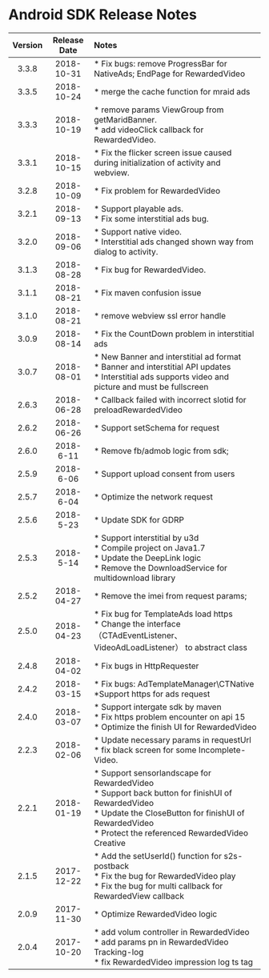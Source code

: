 # Android SDK Release Notes

| Version | Release Date | Notes                                                        |
| :-----: | :----------: | :----------------------------------------------------------- |
|  3.3.8  |  2018-10-31  | * Fix bugs: remove ProgressBar for NativeAds; EndPage for RewardedVideo |
|  3.3.5  |  2018-10-24  | * merge the cache function for mraid ads                     |
|  3.3.3  |  2018-10-19  | * remove params ViewGroup from getMaridBanner. </br>  * add  videoClick  callback for RewardedVideo. </br> |
|  3.3.1  |  2018-10-15  | * Fix the flicker screen issue caused during initialization of activity and webview. |
|  3.2.8  |  2018-10-09  | * Fix problem for RewardedVideo                              |
|  3.2.1  |  2018-09-13  | * Support playable ads.  </br>  * Fix some interstitial ads bug. |
|  3.2.0  |  2018-09-06  | * Support native video.  </br>  * Interstitial ads changed shown way from dialog to activity. |
|  3.1.3  |  2018-08-28  | * Fix bug for RewardedVideo.                                 |
|  3.1.1  |  2018-08-21  | * Fix maven confusion issue                                  |
|  3.1.0  |  2018-08-21  | * remove webview ssl error handle                            |
|  3.0.9  |  2018-08-14  | * Fix the CountDown problem in interstitial ads              |
|  3.0.7  |  2018-08-01  | * New Banner and interstitial ad format </br> * Banner and interstitial API updates </br>* Interstitial ads supports video and picture and must be fullscreen |
|  2.6.3  |  2018-06-28  | * Callback failed with incorrect slotid for preloadRewardedVideo |
|  2.6.2  |  2018-06-26  | * Support setSchema for request                              |
|  2.6.0  |  2018-6-11   | * Remove fb/admob logic from sdk;                            |
|  2.5.9  |  2018-6-06   | * Support upload consent from users                          |
|  2.5.7  |  2018-6-04   | * Optimize the network request                               |
|  2.5.6  |  2018-5-23   | * Update SDK for GDRP                                        |
|  2.5.3  |  2018-5-14   | * Support interstitial by u3d<br> * Compile project on Java1.7<br> * Update the DeepLink logic<br> * Remove the DownloadService for multidownload library |
|  2.5.2  |  2018-04-27  | * Remove the imei from request params;                       |
|  2.5.0  |  2018-04-23  | * Fix bug for TemplateAds load https<br> * Change the interface（CTAdEventListener、VideoAdLoadListener） to abstract class |
|  2.4.8  |  2018-04-02  | * Fix bugs in HttpRequester                                  |
|  2.4.2  |  2018-03-15  | * Fix bugs: AdTemplateManager\CTNative<br>*Support https for ads request<br> |
|  2.4.0  |  2018-03-07  | * Support intergate sdk by maven<br>* Fix https problem encounter on api 15<br>  * Optimize the finish UI for RewardedVideo |
|  2.2.3  |  2018-02-06  | * Update necessary params in requestUrl<br> * fix black screen for some Incomplete-Video. |
|  2.2.1  |  2018-01-19  | *  Support sensorlandscape for RewardedVideo<br> * Support back button for finishUI of RewardedVideo<br> * Update the CloseButton for finishUI of RewardedVideo<br> * Protect the referenced RewardedVideo Creative |
|  2.1.5  |  2017-12-22  | * Add the setUserId() function for s2s-postback<br> * Fix the bug for RewardedVideo play<br> * Fix the bug for multi callback for RewardedView callback |
|  2.0.9  |  2017-11-30  | * Optimize RewardedVideo logic                               |
|  2.0.4  |  2017-10-20  | * add volum controller in RewardedVideo<br> * add params pn in RewardedVideo Tracking-log<br>  * fix RewardedVideo impression log ts tag |

